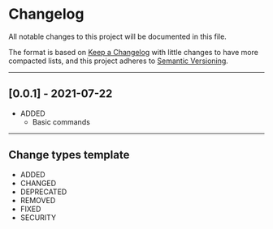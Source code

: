 # Changelog

All notable changes to this project will be documented in this file.

The format is based on [Keep a Changelog](https://keepachangelog.com/en/1.0.0/) with little changes to have more compacted lists,
and this project adheres to [Semantic Versioning](https://semver.org/spec/v2.0.0.html).

<hr>

## [0.0.1] - 2021-07-22

* ADDED
    * Basic commands

<hr>

## Change types template

* ADDED 
* CHANGED
* DEPRECATED
* REMOVED
* FIXED
* SECURITY